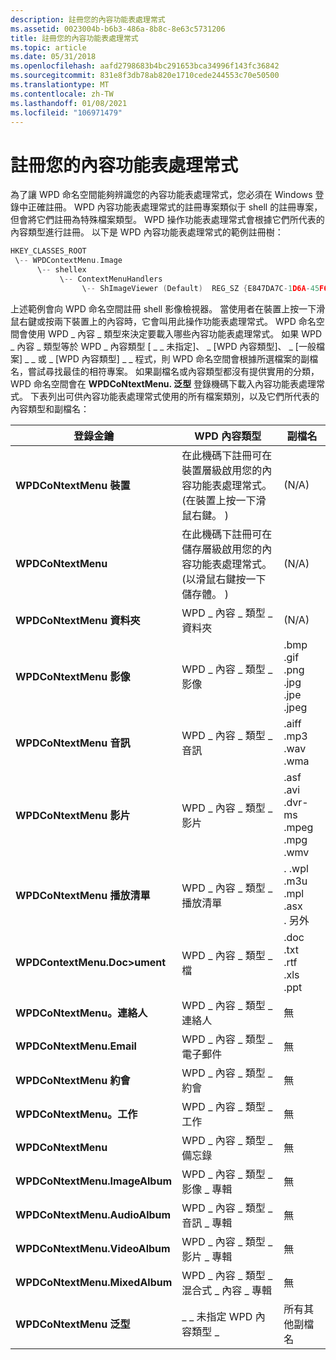 ```yaml
---
description: 註冊您的內容功能表處理常式
ms.assetid: 0023004b-b6b3-486a-8b8c-8e63c5731206
title: 註冊您的內容功能表處理常式
ms.topic: article
ms.date: 05/31/2018
ms.openlocfilehash: aafd2798683b4bc291653bca34996f143fc36842
ms.sourcegitcommit: 831e8f3db78ab820e1710cede244553c70e50500
ms.translationtype: MT
ms.contentlocale: zh-TW
ms.lasthandoff: 01/08/2021
ms.locfileid: "106971479"
---
```

# <a name="registering-your-context-menu-handler"></a>註冊您的內容功能表處理常式

為了讓 WPD 命名空間能夠辨識您的內容功能表處理常式，您必須在 Windows 登錄中正確註冊。 WPD 內容功能表處理常式的註冊專案類似于 shell 的註冊專案，但會將它們註冊為特殊檔案類型。 WPD 操作功能表處理常式會根據它們所代表的內容類型進行註冊。 以下是 WPD 內容功能表處理常式的範例註冊樹：


```C++
HKEY_CLASSES_ROOT
 \-- WPDContextMenu.Image
      \-- shellex
           \-- ContextMenuHandlers
                \-- ShImageViewer (Default)  REG_SZ {E847DA7C-1D6A-45F6-B725-CB260C236066}

```



上述範例會向 WPD 命名空間註冊 shell 影像檢視器。 當使用者在裝置上按一下滑鼠右鍵或按兩下裝置上的內容時，它會叫用此操作功能表處理常式。 WPD 命名空間會使用 WPD \_ 內容 \_ 類型來決定要載入哪些內容功能表處理常式。 如果 WPD \_ 內容 \_ 類型等於 WPD \_ 內容類型 [ \_ \_ 未指定]、 \_ [WPD 內容類型]、 \_ [一般檔案] \_ \_ 或 \_ [WPD 內容類型] \_ \_ 程式，則 WPD 命名空間會根據所選檔案的副檔名，嘗試尋找最佳的相符專案。 如果副檔名或內容類型都沒有提供實用的分類，WPD 命名空間會在 **WPDCoNtextMenu. 泛型** 登錄機碼下載入內容功能表處理常式。 下表列出可供內容功能表處理常式使用的所有檔案類別，以及它們所代表的內容類型和副檔名：



| 登錄金鑰                           | WPD 內容類型                                                                                               | 副檔名                                                                                           |
|----------------------------------------|----------------------------------------------------------------------------------------------------------------|----------------------------------------------------------------------------------------------------------|
| **WPDCoNtextMenu 裝置**              | 在此機碼下註冊可在裝置層級啟用您的內容功能表處理常式。  (在裝置上按一下滑鼠右鍵。 )    | (N/A)                                                                                                    |
| **WPDCoNtextMenu**             | 在此機碼下註冊可在儲存層級啟用您的內容功能表處理常式。  (以滑鼠右鍵按一下儲存體。 )  | (N/A)                                                                                                    |
| **WPDCoNtextMenu 資料夾**              | WPD \_ 內容 \_ 類型 \_ 資料夾                                                                                     | (N/A)                                                                                                    |
| **WPDCoNtextMenu 影像**               | WPD \_ 內容 \_ 類型 \_ 影像                                                                                      | .bmp <br/> .gif <br/> .png <br/> .jpg <br/> .jpe <br/> .jpeg <br/>   |
| **WPDCoNtextMenu 音訊**               | WPD \_ 內容 \_ 類型 \_ 音訊                                                                                      | .aiff <br/> .mp3 <br/> .wav <br/> .wma <br/>                                     |
| **WPDCoNtextMenu 影片**               | WPD \_ 內容 \_ 類型 \_ 影片                                                                                      | .asf<br/> .avi <br/> .dvr-ms <br/> .mpeg <br/> .mpg <br/> .wmv <br/> |
| **WPDCoNtextMenu 播放清單**<br/> | WPD \_ 內容 \_ 類型 \_ 播放清單                                                                                   | . .wpl <br/> .m3u <br/> .mpl <br/> .asx <br/> . 另外 <br/>                     |
| **WPDContextMenu.Doc>ument**            | WPD \_ 內容 \_ 類型 \_ 檔                                                                                   | .doc <br/> .txt <br/> .rtf <br/> .xls <br/> .ppt <br/>                     |
| **WPDCoNtextMenu。連絡人**<br/>  | WPD \_ 內容 \_ 類型 \_ 連絡人                                                                                    | 無                                                                                                     |
| **WPDCoNtextMenu.Email**               | WPD \_ 內容 \_ 類型 \_ 電子郵件                                                                                      | 無                                                                                                     |
| **WPDCoNtextMenu 約會**         | WPD \_ 內容 \_ 類型 \_ 約會                                                                                | 無                                                                                                     |
| **WPDCoNtextMenu。工作**                | WPD \_ 內容 \_ 類型 \_ 工作                                                                                       | 無                                                                                                     |
| **WPDCoNtextMenu**                | WPD \_ 內容 \_ 類型 \_ 備忘錄                                                                                       | 無                                                                                                     |
| **WPDCoNtextMenu.ImageAlbum**          | WPD \_ 內容 \_ 類型 \_ 影像 \_ 專輯                                                                               | 無                                                                                                     |
| **WPDCoNtextMenu.AudioAlbum**          | WPD \_ 內容 \_ 類型 \_ 音訊 \_ 專輯                                                                               | 無                                                                                                     |
| **WPDCoNtextMenu.VideoAlbum**          | WPD \_ 內容 \_ 類型 \_ 影片 \_ 專輯                                                                               | 無                                                                                                     |
| **WPDCoNtextMenu.MixedAlbum**          | WPD \_ 內容 \_ 類型 \_ 混合式 \_ 內容 \_ 專輯                                                                      | 無                                                                                                     |
| **WPDCoNtextMenu 泛型**             | \_ \_ 未指定 WPD 內容類型 \_                                                                                | 所有其他副檔名                                                                                |



 

 

 




